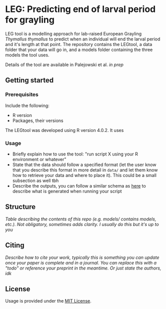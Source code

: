 # LEG: Predicting end of larval period for grayling

LEG tool is a modelling approach for lab-raised European Grayling _Thymallus thymallus_ to predict when an individual will end the larval period and it's length at that point. The repository contains the LEGtool, a data folder that your data will go in, and a models folder containing the three models the tool uses.

Details of the tool are available in Palejowski et al. _in prep_

## Getting started

### Prerequisites

Include the following:
 - R version
 - Packages, their versions

The LEGtool was developed using R version 4.0.2.
It uses 

### Usage

- Briefly explain how to use the tool: "run script X using your R environment or whatever"
- State that the data should follow a specified format (let the user know that you describe this format in more detail in `data/` and let them know how to retrieve your data and where to place it). This could be a small subsection as well tbh
- Describe the outputs, you can follow a similar schema as [here](https://github.com/marikomakhm/vpm-classifier#prediction) to describe what is generated when running your script

## Structure

_Table describing the contents of this repo (e.g. models/ contains models, etc.). Not obligatory, sometimes adds clarity. I usually do this but it's up to you_

## Citing

_Describe how to cite your work, typically this is something you can update once your paper is complete and in a journal. You can replace this with a "todo" or reference your preprint in the meantime. Or just state the authors, idk_

## License

Usage is provided under the [MIT License](https://github.com/HugoPal/LEG/blob/main/LICENSE).
